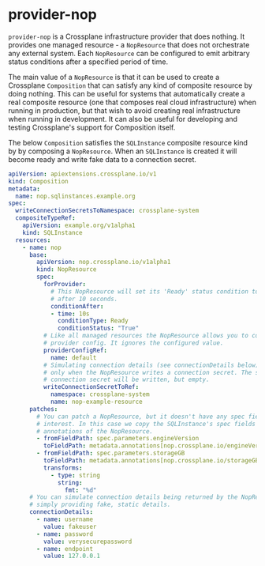 # provider-nop

`provider-nop` is a Crossplane infrastructure provider that does nothing. It
provides one managed resource - a `NopResource` that does not orchestrate any
external system. Each `NopResource` can be configured to emit arbitrary status
conditions after a specified period of time.

The main value of a `NopResource` is that it can be used to create a Crossplane
`Composition` that can satisfy any kind of composite resource by doing nothing.
This can be useful for systems that automatically create a real composite
resource (one that composes real cloud infrastructure) when running in
production, but that wish to avoid creating real infrastructure when running in
development. It can also be useful for developing and testing Crossplane's
support for Composition itself.

The below `Composition` satisfies the `SQLInstance` composite resource kind by
by composing a `NopResource`. When an `SQLInstance` is created it will become
ready and write fake data to a connection secret.

```yaml
apiVersion: apiextensions.crossplane.io/v1
kind: Composition
metadata:
  name: nop.sqlinstances.example.org
spec:
  writeConnectionSecretsToNamespace: crossplane-system
  compositeTypeRef:
    apiVersion: example.org/v1alpha1
    kind: SQLInstance
  resources:
    - name: nop
      base:
        apiVersion: nop.crossplane.io/v1alpha1
        kind: NopResource
        spec:
          forProvider:
            # This NopResource will set its 'Ready' status condition to 'True'
            # after 10 seconds.
            conditionAfter:
            - time: 10s
              conditionType: Ready
              conditionStatus: "True"
          # Like all managed resources the NopResource allows you to configure a
          # provider config. It ignores the configured value.
          providerConfigRef:
            name: default
          # Simulating connection details (see connectionDetails below) works
          # only when the NopResource writes a connection secret. The supplied
          # connection secret will be written, but empty.
          writeConnectionSecretToRef:
            namespace: crossplane-system
            name: nop-example-resource
      patches:
        # You can patch a NopResource, but it doesn't have any spec fields of
        # interest. In this case we copy the SQLInstance's spec fields to
        # annotations of the NopResource.
        - fromFieldPath: spec.parameters.engineVersion
          toFieldPath: metadata.annotations[nop.crossplane.io/engineVersion]
        - fromFieldPath: spec.parameters.storageGB
          toFieldPath: metadata.annotations[nop.crossplane.io/storageGB]
          transforms:
            - type: string
              string:
                fmt: "%d"
      # You can simulate connection details being returned by the NopResource by
      # simply providing fake, static details.
      connectionDetails:
        - name: username
          value: fakeuser
        - name: password
          value: verysecurepassword
        - name: endpoint
          value: 127.0.0.1
```
